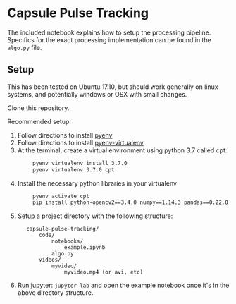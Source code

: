 
# Capsule Pulse Tracking

The included notebook explains how to setup the processing pipeline. Specifics for the exact processing implementation can be found in the `algo.py` file.

[](capsule_pulse.gif)

## Setup

This has been tested on Ubuntu 17.10, but should work generally on linux systems, and potentially windows or OSX with small changes.

Clone this repository.

Recommended setup:
1. Follow directions to install [pyenv](https://github.com/pyenv/pyenv)
2. Follow directions to install [pyenv-virtualenv](https://github.com/pyenv/pyenv-virtualenv)
3. At the terminal, create a virtual environment using python 3.7 called cpt:
```bash
        pyenv virtualenv install 3.7.0
        pyenv virtualenv 3.7.0 cpt
```
4. Install the necessary python libraries in your virtualenv
```bash
        pyenv activate cpt
        pip install python-opencv2==3.4.0 numpy==1.14.3 pandas==0.22.0
```
5. Setup a project directory with the following structure:
```
      capsule-pulse-tracking/
          code/
              notebooks/
                  example.ipynb
              algo.py
          videos/
              myvideo/
                  myvideo.mp4 (or avi, etc)
```
6. Run jupyter: `jupyter lab` and open the example notebook once it's in the above directory structure.
